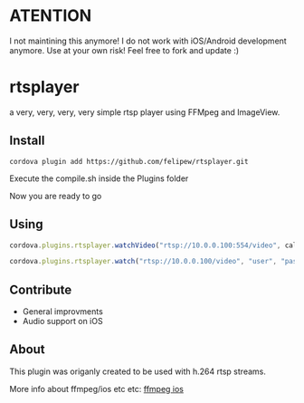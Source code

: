 # ATENTION
I not maintining this anymore! I do not work with iOS/Android development anymore. Use at your own risk!
Feel free to fork and update :)

# rtsplayer
a very, very, very, very simple rtsp player using FFMpeg and ImageView.


## Install

```cordova plugin add https://github.com/felipew/rtsplayer.git```

Execute the compile.sh inside the Plugins folder

Now you are ready to go

## Using

``` javascript
cordova.plugins.rtsplayer.watchVideo("rtsp://10.0.0.100:554/video", callbackSucces, callbackError);
```

``` javascript
cordova.plugins.rtsplayer.watch("rtsp://10.0.0.100/video", "user", "password" callbackSucces, callbackError);
```

## Contribute

* General improvments
* Audio support on iOS


## About

This plugin was origanly created to be used with h.264 rtsp streams.


More info about ffmpeg/ios etc etc: [ffmpeg ios](http://www.cantgetnosleep.com/wordpress/?p=111)
